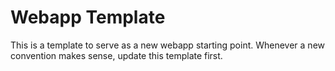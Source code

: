# Webapp Template

This is a template to serve as a new webapp starting point. Whenever a new convention makes sense, update this template first.